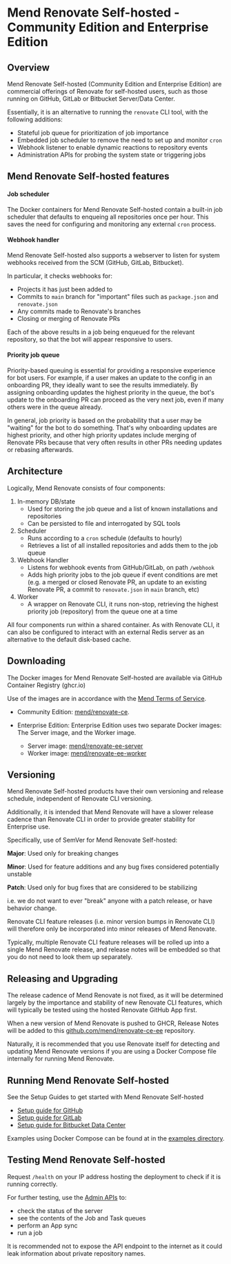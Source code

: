 # Mend Renovate Self-hosted - Community Edition and Enterprise Edition

## Overview

Mend Renovate Self-hosted (Community Edition and Enterprise Edition) are commercial offerings of Renovate for self-hosted users, such as those running on GitHub, GitLab or Bitbucket Server/Data Center.

Essentially, it is an alternative to running the `renovate` CLI tool, with the following additions:

- Stateful job queue for prioritization of job importance
- Embedded job scheduler to remove the need to set up and monitor `cron`
- Webhook listener to enable dynamic reactions to repository events
- Administration APIs for probing the system state or triggering jobs

## Mend Renovate Self-hosted features

#### Job scheduler

The Docker containers for Mend Renovate Self-hosted contain a built-in job scheduler that defaults to enqueing all repositories once per hour.
This saves the need for configuring and monitoring any external `cron` process.

#### Webhook handler

Mend Renovate Self-hosted also supports a webserver to listen for system webhooks received from the SCM (GitHub, GitLab, Bitbucket).

In particular, it checks webhooks for:

- Projects it has just been added to
- Commits to `main` branch for "important" files such as `package.json` and `renovate.json`
- Any commits made to Renovate's branches
- Closing or merging of Renovate PRs

Each of the above results in a job being enqueued for the relevant repository, so that the bot will appear responsive to users.

#### Priority job queue

Priority-based queuing is essential for providing a responsive experience for bot users.
For example, if a user makes an update to the config in an onboarding PR, they ideally want to see the results immediately.
By assigning onboarding updates the highest priority in the queue, the bot's update to the onboarding PR can proceed as the very next job, even if many others were in the queue already.

In general, job priority is based on the probability that a user may be "waiting" for the bot to do something.
That's why onboarding updates are highest priority, and other high priority updates include merging of Renovate PRs because that very often results in other PRs needing updates or rebasing afterwards.

## Architecture

Logically, Mend Renovate consists of four components:

1.  In-memory DB/state
    - Used for storing the job queue and a list of known installations and repositories
    - Can be persisted to file and interrogated by SQL tools
2.  Scheduler
    - Runs according to a `cron` schedule (defaults to hourly)
    - Retrieves a list of all installed repositories and adds them to the job queue
3.  Webhook Handler
    - Listens for webhook events from GitHub/GitLab, on path `/webhook`
    - Adds high priority jobs to the job queue if event conditions are met (e.g. a merged or closed Renovate PR, an update to an existing Renovate PR, a commit to `renovate.json` in `main` branch, etc)
4.  Worker
    - A wrapper on Renovate CLI, it runs non-stop, retrieving the highest priority job (repository) from the queue one at a time

All four components run within a shared container.
As with Renovate CLI, it can also be configured to interact with an external Redis server as an alternative to the default disk-based cache.

## Downloading

The Docker images for Mend Renovate Self-hosted are available via GitHub Container Registry (ghcr.io)

Use of the images are in accordance with the [Mend Terms of Service](https://www.mend.io/terms-of-service/).

- Community Edition: [mend/renovate-ce](https://ghcr.io/mend/renovate-ce).

- Enterprise Edition:
Enterprise Edition uses two separate Docker images: The Server image, and the Worker image.
  - Server image: [mend/renovate-ee-server](https://ghcr.io/mend/renovate-ee-server)
  - Worker image: [mend/renovate-ee-worker](https://ghcr.io/mend/renovate-ee-worker)

## Versioning

Mend Renovate Self-hosted products have their own versioning and release schedule, independent of Renovate CLI versioning.

Additionally, it is intended that Mend Renovate will have a slower release cadence than Renovate CLI in order to provide greater stability for Enterprise use.

Specifically, use of SemVer for Mend Renovate Self-hosted:

**Major**: Used only for breaking changes

**Minor**: Used for feature additions and any bug fixes considered potentially unstable

**Patch**: Used only for bug fixes that are considered to be stabilizing

i.e. we do not want to ever "break" anyone with a patch release, or have behavior change.

Renovate CLI feature releases (i.e. minor version bumps in Renovate CLI) will therefore only be incorporated into minor releases of Mend Renovate.

Typically, multiple Renovate CLI feature releases will be rolled up into a single Mend Renovate release, and release notes will be embedded so that you do not need to look them up separately.

## Releasing and Upgrading

The release cadence of Mend Renovate is not fixed, as it will be determined largely by the importance and stability of new Renovate CLI features, which will typically be tested using the hosted Renovate GitHub App first.

When a new version of Mend Renovate is pushed to GHCR, Release Notes will be added to this [github.com/mend/renovate-ce-ee](https://github.com/mend/renovate-ce-ee) repository.

Naturally, it is recommended that you use Renovate itself for detecting and updating Mend Renovate versions if you are using a Docker Compose file internally for running Mend Renovate.

## Running Mend Renovate Self-hosted

See the Setup Guides to get started with Mend Renovate Self-hosted
- [Setup guide for GitHub](setup-for-github.md)
- [Setup guide for GitLab](setup-for-gitlab.md)
- [Setup guide for Bitbucket Data Center](setup-for-bitbucket.md)

Examples using Docker Compose can be found at in the [examples directory](../examples).

## Testing Mend Renovate Self-hosted

Request `/health` on your IP address hosting the deployment to check if it is running correctly.

For further testing, use the [Admin APIs](./api.md) to:
- check the status of the server
- see the contents of the Job and Task queues
- perform an App sync
- run a job

It is recommended not to expose the API endpoint to the internet as it could leak information about private repository names.
